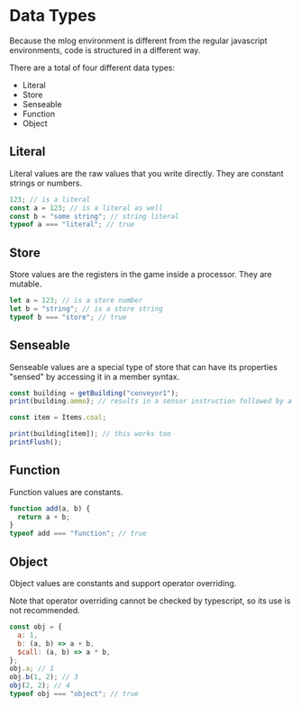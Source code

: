 # Data Types

Because the mlog environment is different from the regular javascript environments, code is structured in a different way.

There are a total of four different data types:

- Literal
- Store
- Senseable
- Function
- Object

## Literal

Literal values are the raw values that you write directly. They are constant strings or numbers.

```js
123; // is a literal
const a = 123; // is a literal as well
const b = "some string"; // string literal
typeof a === "literal"; // true
```

## Store

Store values are the registers in the game inside a processor. They are mutable.

```js
let a = 123; // is a store number
let b = "string"; // is a store string
typeof b === "store"; // true
```

## Senseable

Senseable values are a special type of store that can have its properties "sensed"
by accessing it in a member syntax.

```js
const building = getBuilding("conveyor1");
print(building.ammo); // results in a sensor instruction followed by a print instruction

const item = Items.coal;

print(building[item]); // this works too
printFlush();
```

## Function

Function values are constants.

```js
function add(a, b) {
  return a + b;
}
typeof add === "function"; // true
```

## Object

Object values are constants and support operator overriding.

Note that operator overriding cannot be checked by typescript, so its use is not recommended.

```js
const obj = {
  a: 1,
  b: (a, b) => a + b,
  $call: (a, b) => a * b,
};
obj.a; // 1
obj.b(1, 2); // 3
obj(2, 2); // 4
typeof obj === "object"; // true
```
